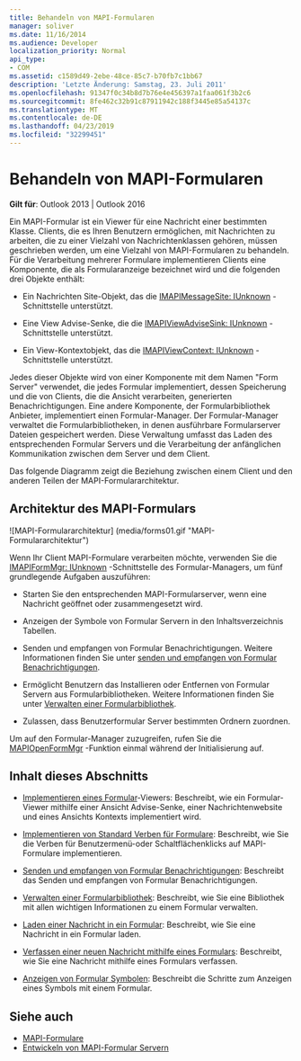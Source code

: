 ```yaml
---
title: Behandeln von MAPI-Formularen
manager: soliver
ms.date: 11/16/2014
ms.audience: Developer
localization_priority: Normal
api_type:
- COM
ms.assetid: c1589d49-2ebe-48ce-85c7-b70fb7c1bb67
description: 'Letzte Änderung: Samstag, 23. Juli 2011'
ms.openlocfilehash: 91347f0c34b8d7b76e4e456397a1faa061f3b2c6
ms.sourcegitcommit: 8fe462c32b91c87911942c188f3445e85a54137c
ms.translationtype: MT
ms.contentlocale: de-DE
ms.lasthandoff: 04/23/2019
ms.locfileid: "32299451"
---
```

# <a name="handling-mapi-forms"></a>Behandeln von MAPI-Formularen

**Gilt für**: Outlook 2013 | Outlook 2016 
  
Ein MAPI-Formular ist ein Viewer für eine Nachricht einer bestimmten Klasse. Clients, die es Ihren Benutzern ermöglichen, mit Nachrichten zu arbeiten, die zu einer Vielzahl von Nachrichtenklassen gehören, müssen geschrieben werden, um eine Vielzahl von MAPI-Formularen zu behandeln. Für die Verarbeitung mehrerer Formulare implementieren Clients eine Komponente, die als Formularanzeige bezeichnet wird und die folgenden drei Objekte enthält:
  
- Ein Nachrichten Site-Objekt, das die [IMAPIMessageSite: IUnknown](imapimessagesiteiunknown.md) -Schnittstelle unterstützt. 
    
- Eine View Advise-Senke, die die [IMAPIViewAdviseSink: IUnknown](imapiviewadvisesinkiunknown.md) -Schnittstelle unterstützt. 
    
- Ein View-Kontextobjekt, das die [IMAPIViewContext: IUnknown](imapiviewcontextiunknown.md) -Schnittstelle unterstützt. 
    
Jedes dieser Objekte wird von einer Komponente mit dem Namen "Form Server" verwendet, die jedes Formular implementiert, dessen Speicherung und die von Clients, die die Ansicht verarbeiten, generierten Benachrichtigungen. Eine andere Komponente, der Formularbibliothek Anbieter, implementiert einen Formular-Manager. Der Formular-Manager verwaltet die Formularbibliotheken, in denen ausführbare Formularserver Dateien gespeichert werden. Diese Verwaltung umfasst das Laden des entsprechenden Formular Servers und die Verarbeitung der anfänglichen Kommunikation zwischen dem Server und dem Client.
  
Das folgende Diagramm zeigt die Beziehung zwischen einem Client und den anderen Teilen der MAPI-Formulararchitektur.
  
## <a name="mapi-form-architecture"></a>Architektur des MAPI-Formulars
  
![MAPI-Formulararchitektur] (media/forms01.gif "MAPI-Formulararchitektur")
  
Wenn Ihr Client MAPI-Formulare verarbeiten möchte, verwenden Sie die [IMAPIFormMgr: IUnknown](imapiformmgriunknown.md) -Schnittstelle des Formular-Managers, um fünf grundlegende Aufgaben auszuführen: 
  
- Starten Sie den entsprechenden MAPI-Formularserver, wenn eine Nachricht geöffnet oder zusammengesetzt wird.
    
- Anzeigen der Symbole von Formular Servern in den Inhaltsverzeichnis Tabellen.
    
- Senden und empfangen von Formular Benachrichtigungen. Weitere Informationen finden Sie unter [senden und empfangen von Formular Benachrichtigungen](sending-and-receiving-form-notifications.md).
    
- Ermöglicht Benutzern das Installieren oder Entfernen von Formular Servern aus Formularbibliotheken. Weitere Informationen finden Sie unter [Verwalten einer Formularbibliothek](maintaining-a-form-library.md).
    
- Zulassen, dass Benutzerformular Server bestimmten Ordnern zuordnen.
    
Um auf den Formular-Manager zuzugreifen, rufen Sie die [MAPIOpenFormMgr](mapiopenformmgr.md) -Funktion einmal während der Initialisierung auf. 
  
## <a name="in-this-section"></a>Inhalt dieses Abschnitts

- [Implementieren eines Formular](implementing-a-form-viewer.md)-Viewers: Beschreibt, wie ein Formular-Viewer mithilfe einer Ansicht Advise-Senke, einer Nachrichtenwebsite und eines Ansichts Kontexts implementiert wird.
    
- [Implementieren von Standard Verben für Formulare](implementing-standard-form-verbs.md): Beschreibt, wie Sie die Verben für Benutzermenü-oder Schaltflächenklicks auf MAPI-Formulare implementieren.
    
- [Senden und empfangen von Formular Benachrichtigungen](sending-and-receiving-form-notifications.md): Beschreibt das Senden und empfangen von Formular Benachrichtigungen.
    
- [Verwalten einer Formularbibliothek](maintaining-a-form-library.md): Beschreibt, wie Sie eine Bibliothek mit allen wichtigen Informationen zu einem Formular verwalten.
    
- [Laden einer Nachricht in ein Formular](loading-a-message-into-a-form.md): Beschreibt, wie Sie eine Nachricht in ein Formular laden.
    
- [Verfassen einer neuen Nachricht mithilfe eines Formulars](composing-a-new-message-by-using-a-form.md): Beschreibt, wie Sie eine Nachricht mithilfe eines Formulars verfassen.
    
- [Anzeigen von Formular Symbolen](displaying-form-icons.md): Beschreibt die Schritte zum Anzeigen eines Symbols mit einem Formular.
    
## <a name="see-also"></a>Siehe auch

- [MAPI-Formulare](mapi-forms.md)
- [Entwickeln von MAPI-Formular Servern](developing-mapi-form-servers.md)

